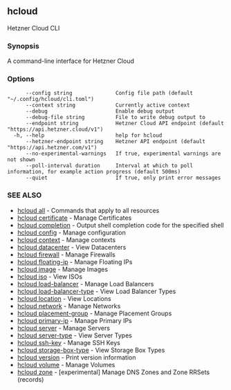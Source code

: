 ## hcloud

Hetzner Cloud CLI

### Synopsis

A command-line interface for Hetzner Cloud

### Options

```
      --config string              Config file path (default "~/.config/hcloud/cli.toml")
      --context string             Currently active context
      --debug                      Enable debug output
      --debug-file string          File to write debug output to
      --endpoint string            Hetzner Cloud API endpoint (default "https://api.hetzner.cloud/v1")
  -h, --help                       help for hcloud
      --hetzner-endpoint string    Hetzner API endpoint (default "https://api.hetzner.com/v1")
      --no-experimental-warnings   If true, experimental warnings are not shown
      --poll-interval duration     Interval at which to poll information, for example action progress (default 500ms)
      --quiet                      If true, only print error messages
```

### SEE ALSO

* [hcloud all](hcloud_all.md)	 - Commands that apply to all resources
* [hcloud certificate](hcloud_certificate.md)	 - Manage Certificates
* [hcloud completion](hcloud_completion.md)	 - Output shell completion code for the specified shell
* [hcloud config](hcloud_config.md)	 - Manage configuration
* [hcloud context](hcloud_context.md)	 - Manage contexts
* [hcloud datacenter](hcloud_datacenter.md)	 - View Datacenters
* [hcloud firewall](hcloud_firewall.md)	 - Manage Firewalls
* [hcloud floating-ip](hcloud_floating-ip.md)	 - Manage Floating IPs
* [hcloud image](hcloud_image.md)	 - Manage Images
* [hcloud iso](hcloud_iso.md)	 - View ISOs
* [hcloud load-balancer](hcloud_load-balancer.md)	 - Manage Load Balancers
* [hcloud load-balancer-type](hcloud_load-balancer-type.md)	 - View Load Balancer Types
* [hcloud location](hcloud_location.md)	 - View Locations
* [hcloud network](hcloud_network.md)	 - Manage Networks
* [hcloud placement-group](hcloud_placement-group.md)	 - Manage Placement Groups
* [hcloud primary-ip](hcloud_primary-ip.md)	 - Manage Primary IPs
* [hcloud server](hcloud_server.md)	 - Manage Servers
* [hcloud server-type](hcloud_server-type.md)	 - View Server Types
* [hcloud ssh-key](hcloud_ssh-key.md)	 - Manage SSH Keys
* [hcloud storage-box-type](hcloud_storage-box-type.md)	 - View Storage Box Types
* [hcloud version](hcloud_version.md)	 - Print version information
* [hcloud volume](hcloud_volume.md)	 - Manage Volumes
* [hcloud zone](hcloud_zone.md)	 - [experimental] Manage DNS Zones and Zone RRSets (records)
